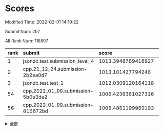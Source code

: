 # Scores

Modified Time: 2022-02-01 14:19:22

Submit Num: 207

All Rank Num: 118597

| rank |               submit               |       score        |       sigma        | pk_num |
| :--- | :--------------------------------- | :----------------- | :----------------- | :----- |
| 1    | jsonzb.test.submission_level_4     | 1013.3948789416927 | 0.8059546973098982 | 2285   |
| 2    | cpp.21_12_24.submission-2b2ea0d7   | 1013.101427794246  | 0.8018779171074542 | 2292   |
| 3    | jsonzb.test.test_1                 | 1012.0309120164118 | 0.7877663271706953 | 2294   |
| 54   | cpp.2022_01_09.submission-5b0e3de2 | 1006.4236381027316 | 0.7344644042759548 | 2289   |
| 56   | cpp.2022_01_09.submission-816672bd | 1005.4861199960193 | 0.7339584302477337 | 2291   |


<details>
<summary>全部</summary>

| rank |                 submit                 |       score        |       sigma        | pk_num |
| :--- | :------------------------------------- | :----------------- | :----------------- | :----- |
| 1    | jsonzb.test.submission_level_4         | 1013.3948789416927 | 0.8059546973098982 | 2285   |
| 2    | cpp.21_12_24.submission-2b2ea0d7       | 1013.101427794246  | 0.8018779171074542 | 2292   |
| 3    | jsonzb.test.test_1                     | 1012.0309120164118 | 0.7877663271706953 | 2294   |
| 4    | gobigger.level_3.submission_level_3_35 | 1011.535634282168  | 0.774840360299834  | 2291   |
| 5    | gobigger.level_3.submission_level_3_25 | 1011.4552600909385 | 0.7788132622109922 | 2292   |
| 6    | gobigger.level_3.submission_level_3_2  | 1011.451665810412  | 0.7729580861494227 | 2292   |
| 7    | gobigger.level_3.submission_level_3_18 | 1011.2687574772299 | 0.7781405535039367 | 2297   |
| 8    | gobigger.level_3.submission_level_3_14 | 1011.0604217426035 | 0.75934549338534   | 2292   |
| 9    | gobigger.level_3.submission_level_3_23 | 1010.9925308658593 | 0.7783778088757098 | 2291   |
| 10   | gobigger.level_3.submission_level_3_49 | 1010.8273010694803 | 0.7813849950063058 | 2295   |
| 11   | gobigger.level_3.submission_level_3_42 | 1010.4229753888529 | 0.7706238608901529 | 2285   |
| 12   | gobigger.level_3.submission_level_3_26 | 1010.4157752854832 | 0.7707557571923238 | 2290   |
| 13   | gobigger.level_3.submission_level_3_36 | 1010.4071741881521 | 0.7813238604792409 | 2290   |
| 14   | gobigger.level_3.submission_level_3_11 | 1010.4033359196105 | 0.7631375135437941 | 2296   |
| 15   | gobigger.level_3.submission_level_3_48 | 1010.4031366310065 | 0.7467856189063232 | 2288   |
| 16   | gobigger.level_3.submission_level_3_7  | 1010.4002651630103 | 0.7684788347685857 | 2295   |
| 17   | gobigger.level_3.submission_level_3_40 | 1010.3529554043058 | 0.7605688116591752 | 2291   |
| 18   | gobigger.level_3.submission_level_3_44 | 1010.3507458504997 | 0.7735025727919165 | 2297   |
| 19   | gobigger.level_3.submission_level_3_9  | 1010.3425158583256 | 0.7709089981875341 | 2289   |
| 20   | gobigger.level_3.submission_level_3_29 | 1010.3377659984111 | 0.762008341299777  | 2290   |
| 21   | gobigger.level_3.submission_level_3_39 | 1010.1988845754922 | 0.7654923278631178 | 2292   |
| 22   | gobigger.level_3.submission_level_3_33 | 1010.1947109869087 | 0.7478748610878391 | 2292   |
| 23   | gobigger.level_3.submission_level_3_6  | 1010.1233036749217 | 0.7540271273612338 | 2292   |
| 24   | gobigger.level_3.submission_level_3_10 | 1010.122341593216  | 0.7437761871583022 | 2293   |
| 25   | gobigger.level_3.submission_level_3_31 | 1010.1089211548356 | 0.76062617026312   | 2294   |
| 26   | gobigger.level_3.submission_level_3_43 | 1010.0664275398279 | 0.7662404766121567 | 2291   |
| 27   | gobigger.level_3.submission_level_3_1  | 1010.0430956883033 | 0.7542086561975071 | 2295   |
| 28   | gobigger.level_3.submission_level_3_5  | 1010.040597452534  | 0.7624793979862867 | 2294   |
| 29   | gobigger.level_3.submission_level_3_16 | 1009.9230750813249 | 0.7537824497608313 | 2299   |
| 30   | gobigger.level_3.submission_level_3_24 | 1009.8818342650166 | 0.7480211340128505 | 2293   |
| 31   | gobigger.level_3.submission_level_3_3  | 1009.8228676240274 | 0.7508702541350623 | 2295   |
| 32   | gobigger.level_3.submission_level_3_0  | 1009.8080953868041 | 0.7633750178332501 | 2295   |
| 33   | gobigger.level_3.submission_level_3_41 | 1009.6935935511382 | 0.7532572328755224 | 2293   |
| 34   | gobigger.level_3.submission_level_3_13 | 1009.6780158870885 | 0.7621342021915818 | 2297   |
| 35   | gobigger.level_3.submission_level_3_17 | 1009.6724407243703 | 0.7422136825274047 | 2289   |
| 36   | gobigger.level_3.submission_level_3_32 | 1009.6027125575624 | 0.7597793067265023 | 2295   |
| 37   | gobigger.level_3.submission_level_3_37 | 1009.530762335378  | 0.7509027301299445 | 2288   |
| 38   | gobigger.level_3.submission_level_3_30 | 1009.4937184528926 | 0.7500383344534765 | 2292   |
| 39   | gobigger.level_3.submission_level_3_34 | 1009.4058027303148 | 0.7436212041100055 | 2286   |
| 40   | gobigger.level_3.submission_level_3_19 | 1009.3174615254593 | 0.7517470080607787 | 2287   |
| 41   | gobigger.level_3.submission_level_3_12 | 1009.2453566748527 | 0.737520974310777  | 2297   |
| 42   | gobigger.level_3.submission_level_3_22 | 1009.2425449190041 | 0.7515740276429774 | 2295   |
| 43   | gobigger.level_3.submission_level_3_46 | 1009.215276348705  | 0.7575935500067239 | 2285   |
| 44   | gobigger.level_3.submission_level_3_15 | 1009.2151140658508 | 0.7351017068001772 | 2288   |
| 45   | gobigger.level_3.submission_level_3_38 | 1009.1133272160688 | 0.7527343952997175 | 2294   |
| 46   | gobigger.level_3.submission_level_3_45 | 1009.0082765349033 | 0.7700529323697192 | 2291   |
| 47   | gobigger.level_3.submission_level_3_20 | 1009.0073456294176 | 0.7653610489437582 | 2292   |
| 48   | gobigger.level_3.submission_level_3_8  | 1008.7966339977161 | 0.7421063899918243 | 2295   |
| 49   | gobigger.level_3.submission_level_3_47 | 1008.7552674879371 | 0.7244463592579847 | 2292   |
| 50   | gobigger.level_3.submission_level_3_4  | 1008.6775603622649 | 0.7280245199373951 | 2287   |
| 51   | gobigger.level_3.submission_level_3_27 | 1008.4258549350667 | 0.7537412219082443 | 2294   |
| 52   | gobigger.level_3.submission_level_3_28 | 1008.4253867028675 | 0.739911926844734  | 2290   |
| 53   | gobigger.level_3.submission_level_3_21 | 1008.221328364105  | 0.7703531116673131 | 2293   |
| 54   | cpp.2022_01_09.submission-5b0e3de2     | 1006.4236381027316 | 0.7344644042759548 | 2289   |
| 55   | gobigger.level_1.submission_level_1_47 | 1005.4969773649935 | 0.7386301873270703 | 2294   |
| 56   | cpp.2022_01_09.submission-816672bd     | 1005.4861199960193 | 0.7339584302477337 | 2291   |
| 57   | gobigger.level_1.submission_level_1_1  | 1005.1606700022483 | 0.7176960268828749 | 2286   |
| 58   | gobigger.level_1.submission_level_1_18 | 1004.5054839419837 | 0.7232665131645216 | 2294   |
| 59   | gobigger.level_1.submission_level_1_3  | 1004.4879501709078 | 0.7191502122459227 | 2294   |
| 60   | gobigger.level_1.submission_level_1_43 | 1004.4501401285518 | 0.7179989749251536 | 2293   |
| 61   | gobigger.level_1.submission_level_1_8  | 1004.3765053381145 | 0.7115123763282439 | 2290   |
| 62   | gobigger.level_1.submission_level_1_17 | 1004.3517536746394 | 0.7144801452020189 | 2294   |
| 63   | gobigger.level_1.submission_level_1_10 | 1004.3493069148832 | 0.7174304327255344 | 2293   |
| 64   | gobigger.level_1.submission_level_1_37 | 1004.1907487155062 | 0.7206894024029986 | 2296   |
| 65   | gobigger.level_1.submission_level_1_30 | 1004.1462945146571 | 0.7157133318132247 | 2291   |
| 66   | gobigger.level_1.submission_level_1_46 | 1004.1210624311535 | 0.7196770854605593 | 2296   |
| 67   | gobigger.level_1.submission_level_1_41 | 1004.1071796382621 | 0.7180888590927792 | 2291   |
| 68   | gobigger.level_1.submission_level_1_21 | 1004.0793527792914 | 0.7315613591783239 | 2293   |
| 69   | gobigger.level_1.submission_level_1_6  | 1004.040317973908  | 0.721179931596354  | 2293   |
| 70   | gobigger.level_1.submission_level_1_44 | 1003.9781532225965 | 0.7151878949810927 | 2292   |
| 71   | gobigger.level_1.submission_level_1_35 | 1003.9761899447933 | 0.7141169659176816 | 2286   |
| 72   | gobigger.level_1.submission_level_1_20 | 1003.6436012464761 | 0.718548853747168  | 2289   |
| 73   | gobigger.level_1.submission_level_1_28 | 1003.5348419964644 | 0.7196143467353214 | 2288   |
| 74   | gobigger.level_1.submission_level_1_40 | 1003.4898248966679 | 0.7219230231696142 | 2285   |
| 75   | gobigger.level_1.submission_level_1_36 | 1003.457667872229  | 0.7081032739399624 | 2287   |
| 76   | gobigger.level_1.submission_level_1_2  | 1003.4366058393841 | 0.7078864097832965 | 2287   |
| 77   | gobigger.level_1.submission_level_1_27 | 1003.4261619545958 | 0.7268375342194915 | 2299   |
| 78   | gobigger.level_1.submission_level_1_33 | 1003.4238114048483 | 0.7139923810844224 | 2289   |
| 79   | gobigger.level_1.submission_level_1_29 | 1003.3578753914484 | 0.72225572057702   | 2292   |
| 80   | gobigger.level_1.submission_level_1_12 | 1003.314967139965  | 0.7186030619303327 | 2292   |
| 81   | gobigger.level_1.submission_level_1_23 | 1003.2876731707145 | 0.7281745381469326 | 2289   |
| 82   | gobigger.level_1.submission_level_1_14 | 1003.2060992108403 | 0.7231591398820136 | 2296   |
| 83   | gobigger.level_1.submission_level_1_0  | 1003.1867378009911 | 0.7085894828339369 | 2290   |
| 84   | gobigger.level_1.submission_level_1_31 | 1003.1508587991925 | 0.7111064151874704 | 2288   |
| 85   | gobigger.level_1.submission_level_1_45 | 1003.0941567365218 | 0.7105181293211793 | 2293   |
| 86   | gobigger.level_1.submission_level_1_22 | 1003.0625690112901 | 0.7355588960904774 | 2293   |
| 87   | gobigger.level_1.submission_level_1_13 | 1003.043715238448  | 0.7061947317541895 | 2295   |
| 88   | gobigger.level_1.submission_level_1_42 | 1003.0061469954654 | 0.7229943142911358 | 2292   |
| 89   | gobigger.level_1.submission_level_1_32 | 1002.9193816164629 | 0.7163545165985681 | 2285   |
| 90   | gobigger.level_1.submission_level_1_7  | 1002.9071107194277 | 0.726079248876611  | 2295   |
| 91   | gobigger.level_1.submission_level_1_24 | 1002.8890997415709 | 0.7202874224282727 | 2294   |
| 92   | gobigger.level_1.submission_level_1_48 | 1002.866904133857  | 0.7229074375036082 | 2295   |
| 93   | gobigger.level_1.submission_level_1_26 | 1002.8281601726586 | 0.7080446487218135 | 2294   |
| 94   | gobigger.level_1.submission_level_1_34 | 1002.7145289008732 | 0.7118001935513276 | 2295   |
| 95   | gobigger.level_1.submission_level_1_49 | 1002.6639360290552 | 0.7196612022031078 | 2290   |
| 96   | gobigger.level_1.submission_level_1_11 | 1002.421373494364  | 0.7214443784091201 | 2293   |
| 97   | gobigger.level_1.submission_level_1_15 | 1002.2985642384032 | 0.7164118970423328 | 2292   |
| 98   | gobigger.level_1.submission_level_1_4  | 1002.2511733063639 | 0.7172341148279168 | 2292   |
| 99   | gobigger.level_1.submission_level_1_5  | 1002.1773345676742 | 0.6947355722520121 | 2287   |
| 100  | gobigger.level_1.submission_level_1_39 | 1002.1288612138119 | 0.7210407403842005 | 2291   |
| 101  | gobigger.level_1.submission_level_1_19 | 1002.0979508203808 | 0.7092664218761924 | 2293   |
| 102  | gobigger.level_1.submission_level_1_25 | 1002.0559232063817 | 0.7137765460910792 | 2293   |
| 103  | gobigger.level_1.submission_level_1_9  | 1002.044013236339  | 0.7175478747649576 | 2296   |
| 104  | gobigger.level_1.submission_level_1_16 | 1001.9327472296354 | 0.7157596861242012 | 2296   |
| 105  | gobigger.level_1.submission_level_1_38 | 1001.8911826503831 | 0.7150998736481073 | 2290   |
| 106  | gobigger.random.submission_random_46   | 997.7242054060581  | 0.707525930457008  | 2296   |
| 107  | gobigger.random.submission_random_37   | 997.6928265099891  | 0.7121397048472732 | 2294   |
| 108  | gobigger.random.submission_random_20   | 996.6525721575074  | 0.7084851678325593 | 2292   |
| 109  | gobigger.random.submission_random_14   | 996.5362908136318  | 0.7125715342818122 | 2289   |
| 110  | gobigger.random.submission_random_36   | 996.5085762763094  | 0.7034173798706458 | 2288   |
| 111  | gobigger.random.submission_random_17   | 996.3769226833845  | 0.7187763885471046 | 2290   |
| 112  | gobigger.random.submission_random_42   | 996.374854777427   | 0.7215762188555392 | 2290   |
| 113  | gobigger.random.submission_random_33   | 996.3587812462837  | 0.7103286394499497 | 2291   |
| 114  | gobigger.random.submission_random_30   | 996.3513517998218  | 0.69961310440615   | 2289   |
| 115  | gobigger.random.submission_random_27   | 996.2799121419961  | 0.7102384995132344 | 2299   |
| 116  | gobigger.random.submission_random_32   | 996.2797391249268  | 0.7127407844262318 | 2291   |
| 117  | gobigger.random.submission_random_18   | 996.1713061009314  | 0.7128020184256781 | 2291   |
| 118  | gobigger.random.submission_random_11   | 996.1664377873425  | 0.7050738858817331 | 2291   |
| 119  | gobigger.random.submission_random_44   | 996.1432192418358  | 0.7167996271902694 | 2294   |
| 120  | gobigger.random.submission_random_43   | 996.0909209178196  | 0.6972174093956177 | 2289   |
| 121  | gobigger.random.submission_random_1    | 996.0891156030672  | 0.7125994207281976 | 2291   |
| 122  | gobigger.random.submission_random_15   | 996.0566068889856  | 0.7164083863284377 | 2295   |
| 123  | gobigger.random.submission_random_38   | 996.0040871594741  | 0.7041605063584463 | 2291   |
| 124  | gobigger.random.submission_random_35   | 995.9770288897045  | 0.7249583554157626 | 2294   |
| 125  | gobigger.random.submission_random_0    | 995.9712456947162  | 0.702235892390692  | 2293   |
| 126  | gobigger.random.submission_random_48   | 995.9472148658554  | 0.6973927994324175 | 2291   |
| 127  | gobigger.random.submission_random_5    | 995.8969298541282  | 0.7096870381073315 | 2298   |
| 128  | gobigger.random.submission_random_24   | 995.8863354643706  | 0.7061423739896328 | 2289   |
| 129  | gobigger.random.submission_random_23   | 995.8634395255683  | 0.7186050884647461 | 2286   |
| 130  | gobigger.random.submission_random_12   | 995.8591608466564  | 0.7283963163998108 | 2290   |
| 131  | gobigger.random.submission_random_22   | 995.8293159723307  | 0.7293907325370075 | 2292   |
| 132  | gobigger.random.submission_random_49   | 995.7700052755163  | 0.7096885404533559 | 2295   |
| 133  | gobigger.random.submission_random_16   | 995.7428649265511  | 0.7059800654608595 | 2298   |
| 134  | gobigger.random.submission_random_3    | 995.7173163057888  | 0.7148424229323983 | 2293   |
| 135  | gobigger.random.submission_random_29   | 995.7147998416972  | 0.7042353470233218 | 2291   |
| 136  | gobigger.random.submission_random_4    | 995.7142112655323  | 0.7045005252039185 | 2292   |
| 137  | gobigger.random.submission_random_45   | 995.6722239947575  | 0.729797408022244  | 2291   |
| 138  | gobigger.random.submission_random_41   | 995.6648428612011  | 0.7203076612135311 | 2295   |
| 139  | gobigger.random.submission_random_31   | 995.5799868969493  | 0.7170443148363108 | 2290   |
| 140  | gobigger.random.submission_random_47   | 995.5450234561025  | 0.7039500030979254 | 2286   |
| 141  | gobigger.random.submission_random_10   | 995.5390302825676  | 0.7109521973793728 | 2292   |
| 142  | gobigger.random.submission_random_6    | 995.4803965659387  | 0.7256925232968208 | 2291   |
| 143  | gobigger.random.submission_random_40   | 995.4571879197333  | 0.7152961631030477 | 2292   |
| 144  | gobigger.random.submission_random_39   | 995.3772061122911  | 0.713836717918349  | 2292   |
| 145  | gobigger.random.submission_random_7    | 995.3402972152688  | 0.7181675099778608 | 2294   |
| 146  | gobigger.random.submission_random_25   | 995.3008135910808  | 0.6998374898660861 | 2289   |
| 147  | gobigger.random.submission_random_26   | 995.1265813105957  | 0.7246928030100553 | 2295   |
| 148  | gobigger.random.submission_random_21   | 995.1186179055634  | 0.7186942927343293 | 2299   |
| 149  | gobigger.random.submission_random_8    | 995.0754884897856  | 0.7206254177801923 | 2297   |
| 150  | gobigger.random.submission_random_19   | 994.9714584855841  | 0.7098527142192642 | 2295   |
| 151  | gobigger.random.submission_random_2    | 994.924487897457   | 0.7048581783759018 | 2288   |
| 152  | gobigger.random.submission_random_13   | 994.9091348882237  | 0.7003738987022335 | 2292   |
| 153  | gobigger.random.submission_random_28   | 994.8316341980785  | 0.7071385292337449 | 2292   |
| 154  | gobigger.random.submission_random_9    | 994.7027300685063  | 0.7145612315376895 | 2295   |
| 155  | gobigger.random.submission_random_34   | 994.3056967877216  | 0.7120417475356878 | 2288   |
| 156  | gobigger.level_2.submission_level_2_17 | 993.1953720954568  | 0.7229796709610368 | 2286   |
| 157  | gobigger.level_2.submission_level_2_44 | 993.1037811393022  | 0.7326798012023736 | 2290   |
| 158  | gobigger.level_2.submission_level_2_18 | 993.0466064412435  | 0.7602307705192608 | 2291   |
| 159  | gobigger.level_2.submission_level_2_15 | 993.0352748339023  | 0.7388417824291105 | 2294   |
| 160  | gobigger.level_2.submission_level_2_4  | 992.984536256978   | 0.7321387868336541 | 2291   |
| 161  | gobigger.level_2.submission_level_2_28 | 992.8969153936324  | 0.7330696771481051 | 2294   |
| 162  | gobigger.level_2.submission_level_2_43 | 992.8677504777994  | 0.7375535623643249 | 2286   |
| 163  | gobigger.level_2.submission_level_2_38 | 992.8377453137031  | 0.7544663104922784 | 2291   |
| 164  | gobigger.level_2.submission_level_2_45 | 992.7531925017456  | 0.7453279266405634 | 2290   |
| 165  | gobigger.level_2.submission_level_2_40 | 992.707151959886   | 0.7426896007348244 | 2294   |
| 166  | gobigger.level_2.submission_level_2_35 | 992.6243135652971  | 0.7404760041470215 | 2289   |
| 167  | gobigger.level_2.submission_level_2_1  | 992.6215549237313  | 0.7400810393978794 | 2292   |
| 168  | gobigger.level_2.submission_level_2_26 | 992.6172466417366  | 0.741248039356964  | 2292   |
| 169  | gobigger.level_2.submission_level_2_22 | 992.5931494860871  | 0.7624758055451812 | 2293   |
| 170  | gobigger.level_2.submission_level_2_23 | 992.5792675815404  | 0.7406753822867315 | 2292   |
| 171  | gobigger.level_2.submission_level_2_9  | 992.5631927011364  | 0.7382230554667673 | 2288   |
| 172  | gobigger.level_2.submission_level_2_27 | 992.4950072491007  | 0.7528331356449643 | 2293   |
| 173  | gobigger.level_2.submission_level_2_6  | 992.4761332978297  | 0.7342708202006204 | 2295   |
| 174  | gobigger.level_2.submission_level_2_5  | 992.4250213140837  | 0.7346056652051551 | 2295   |
| 175  | gobigger.level_2.submission_level_2_10 | 992.3230935188062  | 0.7402344487778205 | 2289   |
| 176  | gobigger.level_2.submission_level_2_49 | 992.322670318797   | 0.7336218062144241 | 2285   |
| 177  | gobigger.level_2.submission_level_2_29 | 992.2850465340449  | 0.7425587057348507 | 2294   |
| 178  | gobigger.level_2.submission_level_2_47 | 992.2514725871245  | 0.7366665398539046 | 2291   |
| 179  | gobigger.level_2.submission_level_2_46 | 992.2472346166463  | 0.7545945335588131 | 2286   |
| 180  | gobigger.level_2.submission_level_2_25 | 992.1880540032771  | 0.7215074531282756 | 2290   |
| 181  | gobigger.level_2.submission_level_2_30 | 992.1578862864505  | 0.72997525730397   | 2288   |
| 182  | gobigger.level_2.submission_level_2_39 | 992.1267590763157  | 0.7514691765159184 | 2297   |
| 183  | gobigger.level_2.submission_level_2_36 | 992.0949720144198  | 0.726703456264771  | 2295   |
| 184  | gobigger.level_2.submission_level_2_31 | 991.9812102623106  | 0.7604093241898563 | 2291   |
| 185  | gobigger.level_2.submission_level_2_24 | 991.9178498274905  | 0.7512038093711744 | 2289   |
| 186  | gobigger.level_2.submission_level_2_8  | 991.8852001434669  | 0.7395769112763603 | 2289   |
| 187  | gobigger.level_2.submission_level_2_48 | 991.858268034236   | 0.7530701551179292 | 2290   |
| 188  | gobigger.level_2.submission_level_2_33 | 991.8359803633402  | 0.7484906853355282 | 2293   |
| 189  | gobigger.level_2.submission_level_2_19 | 991.7108759250214  | 0.7402082486654022 | 2288   |
| 190  | gobigger.level_2.submission_level_2_0  | 991.5089317016078  | 0.7523960779029724 | 2295   |
| 191  | gobigger.level_2.submission_level_2_37 | 991.4663463620275  | 0.761906848609554  | 2291   |
| 192  | gobigger.level_2.submission_level_2_2  | 991.4456341545285  | 0.736362223979854  | 2290   |
| 193  | gobigger.level_2.submission_level_2_34 | 991.4058355499437  | 0.7614228880783388 | 2290   |
| 194  | gobigger.level_2.submission_level_2_16 | 991.2398148945147  | 0.7632862701659748 | 2293   |
| 195  | gobigger.level_2.submission_level_2_12 | 991.1901804137375  | 0.7323855756910441 | 2294   |
| 196  | gobigger.level_2.submission_level_2_20 | 991.1758868175212  | 0.7693584170980619 | 2287   |
| 197  | gobigger.level_2.submission_level_2_11 | 991.0787935523442  | 0.7535349866994233 | 2292   |
| 198  | gobigger.level_2.submission_level_2_41 | 991.0308495618166  | 0.7579769311494988 | 2294   |
| 199  | gobigger.level_2.submission_level_2_42 | 990.9856175332961  | 0.757117717918835  | 2288   |
| 200  | gobigger.level_2.submission_level_2_21 | 990.9735139028228  | 0.751514168873514  | 2290   |
| 201  | gobigger.level_2.submission_level_2_32 | 990.9604805944986  | 0.7508760074854806 | 2290   |
| 202  | gobigger.level_2.submission_level_2_14 | 990.6898816344697  | 0.7583602846905618 | 2294   |
| 203  | gobigger.level_2.submission_level_2_13 | 990.6503988961647  | 0.7720257851640566 | 2290   |
| 204  | gobigger.level_2.submission_level_2_7  | 990.2480021942827  | 0.7573686832873888 | 2292   |
| 205  | gobigger.level_2.submission_level_2_3  | 990.192204036648   | 0.7680662960119266 | 2298   |
| 206  | gobigger.none.submission_none_1        | 977.6534098020079  | 1.2591979073961812 | 2282   |
| 207  | gobigger.none.submission_none_0        | 977.5923488140194  | 1.332286056000619  | 2296   |

</details>